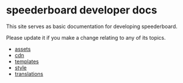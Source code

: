 # speederboard developer docs

This site serves as basic documentation for developing speederboard.

Please update it if you make a change relating to any of its topics.

- [assets](assets.md)
- [cdn](cdn.md)
- [templates](templates.md)
- [style](style.md)
- [translations](translations.md)

